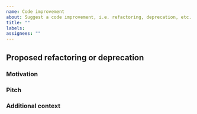 ```yaml
---
name: Code improvement
about: Suggest a code improvement, i.e. refactoring, deprecation, etc.
title: ""
labels:
assignees: ""
---
```


## Proposed refactoring or deprecation

<!-- A clear and concise description of the code improvement -->

### Motivation

<!-- Please outline the motivation for the proposal. If this is related to another GitHub issue, please link here too -->

### Pitch

<!-- A clear and concise description of what you want to happen. -->

### Additional context

<!-- Add any other context or screenshots here. -->

